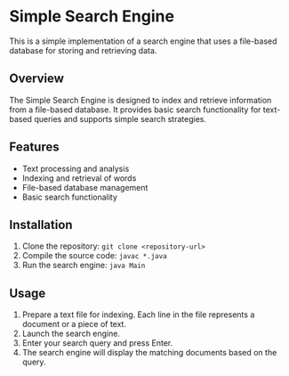 # Simple Search Engine

This is a simple implementation of a search engine that uses a file-based database for storing and retrieving data.

## Overview

The Simple Search Engine is designed to index and retrieve information from a file-based database. It provides basic search functionality for text-based queries and supports simple search strategies.

## Features

- Text processing and analysis
- Indexing and retrieval of words
- File-based database management
- Basic search functionality

## Installation

1. Clone the repository: `git clone <repository-url>`
2. Compile the source code: `javac *.java`
3. Run the search engine: `java Main`

## Usage

1. Prepare a text file for indexing. Each line in the file represents a document or a piece of text.
2. Launch the search engine.
3. Enter your search query and press Enter.
4. The search engine will display the matching documents based on the query.
